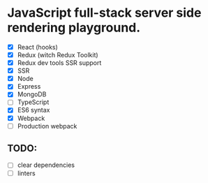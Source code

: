 # JavaScript full-stack server side rendering playground.

- [x] React (hooks)
- [x] Redux (witch Redux Toolkit)
- [x] Redux dev tools SSR support
- [x] SSR
- [x] Node
- [x] Express
- [x] MongoDB
- [ ] TypeScript
- [x] ES6 syntax
- [x] Webpack
- [ ] Production webpack

## TODO:
- [ ] clear dependencies
- [ ] linters
